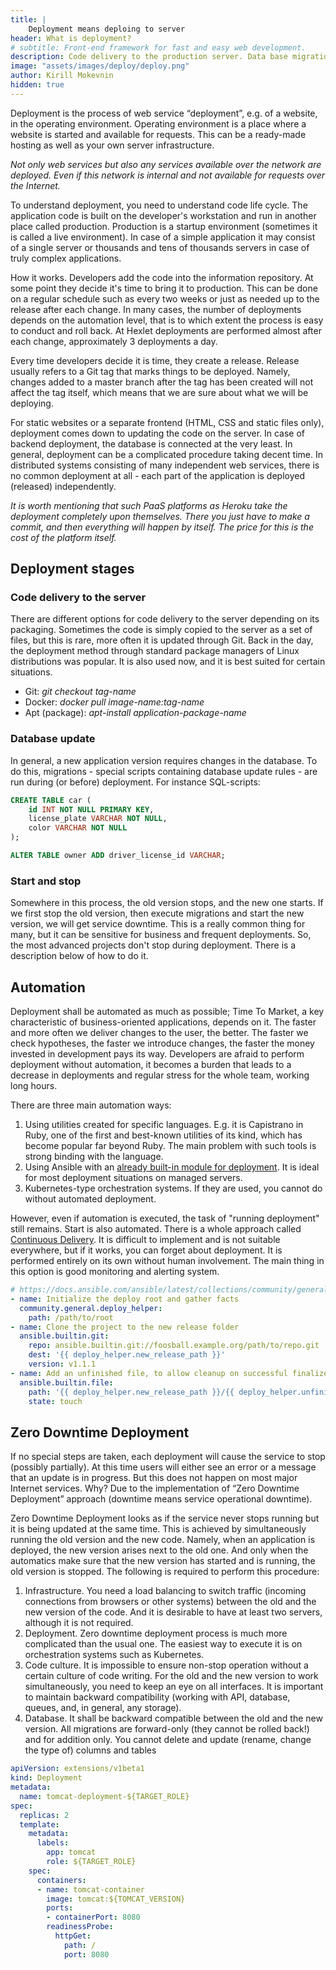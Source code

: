 ```yaml
---
title: |
    Deployment means deploing to server
header: What is deployment?
# subtitle: Front-end framework for fast and easy web development.
description: Code delivery to the production server. Data base migration. Zero Downtime Deployment. Ansible, Kubernetes
image: "assets/images/deploy/deploy.png"
author: Kirill Mokevnin
hidden: true
---
```


Deployment is the process of web service “deployment”, e.g. of a website, in the operating environment. Operating environment is a place where a website is started and available for requests. This can be a ready-made hosting as well as your own server infrastructure.

*Not only web services but also any services available over the network are deployed. Even if this network is internal and not available for requests over the Internet.*

To understand deployment, you need to understand code life cycle. The application code is built on the developer's workstation and run in another place called production. Production is a startup environment (sometimes it is called a live environment). In case of a simple application it may consist of a single server or thousands and tens of thousands servers in case of truly complex applications.

How it works. Developers add the code into the information repository. At some point they decide it's time to bring it to production. This can be done on a regular schedule such as every two weeks or just as needed up to the release after each change. In many cases, the number of deployments depends on the automation level, that is to which extent the process is easy to conduct and roll back. At Hexlet deployments are performed almost after each change, approximately 3 deployments a day.

Every time developers decide it is time, they create a release. Release usually refers to a Git tag that marks things to be deployed. Namely, changes added to a master branch after the tag has been created will not affect the tag itself, which means that we are sure about what we will be deploying.

<!-- image -->

For static websites or a separate frontend (HTML, CSS and static files only), deployment comes down to updating the code on the server. In case of backend deployment, the database is connected at the very least. In general, deployment can be a complicated procedure taking decent time. In distributed systems consisting of many independent web services, there is no common deployment at all - each part of the application is deployed (released) independently.

*It is worth mentioning that such PaaS platforms as Heroku take the deployment completely upon themselves. There you just have to make a commit, and then everything will happen by itself. The price for this is the cost of the platform itself.*

## Deployment stages

### Code delivery to the server

There are different options for code delivery to the server depending on its packaging. Sometimes the code is simply copied to the server as a set of files, but this is rare, more often it is updated through Git. Back in the day, the deployment method through standard package managers of Linux distributions was popular. It is also used now, and it is best suited for certain situations.

* Git: *git checkout tag-name*
* Docker: *docker pull image-name:tag-name*
* Apt (package): *apt-install application-package-name*

### Database update

In general, a new application version requires changes in the database. To do this, migrations - special scripts containing database update rules - are run during (or before) deployment. For instance SQL-scripts:

```sql
CREATE TABLE car (
    id INT NOT NULL PRIMARY KEY,
    license_plate VARCHAR NOT NULL,
    color VARCHAR NOT NULL
);

ALTER TABLE owner ADD driver_license_id VARCHAR;
```

### Start and stop

Somewhere in this process, the old version stops, and the new one starts. If we first stop the old version, then execute migrations and start the new version, we will get service downtime. This is a really common thing for many, but it can be sensitive for business and frequent deployments. So, the most advanced projects don't stop during deployment. There is a description below of how to do it.

## Automation

Deployment shall be automated as much as possible; Time To Market, a key characteristic of business-oriented applications, depends on it. The faster and more often we deliver changes to the user, the better. The faster we check hypotheses, the faster we introduce changes, the faster the money invested in development pays its way. Developers are afraid to perform deployment without automation, it becomes a burden that leads to a decrease in deployments and regular stress for the whole team, working long hours.

There are three main automation ways:

1. Using utilities created for specific languages. E.g. it is Capistrano in Ruby, one of the first and best-known utilities of its kind, which has become popular far beyond Ruby. The main problem with such tools is strong binding with the language.
2. Using Ansible with an [already built-in module for deployment](https://docs.ansible.com/ansible/latest/collections/community/general/deploy_helper_module.html). It is ideal for most deployment situations on managed servers.
3. Kubernetes-type orchestration systems. If they are used, you cannot do without automated deployment.

However, even if automation is executed, the task of "running deployment" still remains. Start is also automated. There is a whole approach called [Continuous Delivery](https://en.wikipedia.org/wiki/Continuous_delivery). It is difficult to implement and is not suitable everywhere, but if it works, you can forget about deployment. It is performed entirely on its own without human involvement. The main thing in this option is good monitoring and alerting system.

```yaml
# https://docs.ansible.com/ansible/latest/collections/community/general/deploy_helper_module.html#examples
- name: Initialize the deploy root and gather facts
  community.general.deploy_helper:
    path: /path/to/root
- name: Clone the project to the new release folder
  ansible.builtin.git:
    repo: ansible.builtin.git://foosball.example.org/path/to/repo.git
    dest: '{{ deploy_helper.new_release_path }}'
    version: v1.1.1
- name: Add an unfinished file, to allow cleanup on successful finalize
  ansible.builtin.file:
    path: '{{ deploy_helper.new_release_path }}/{{ deploy_helper.unfinished_filename }}'
    state: touch
```

## Zero Downtime Deployment

If no special steps are taken, each deployment will cause the service to stop (possibly partially). At this time users will either see an error or a message that an update is in progress. But this does not happen on most major Internet services. Why? Due to the implementation of “Zero Downtime Deployment” approach (downtime means service operational downtime).

Zero Downtime Deployment looks as if the service never stops running but it is being updated at the same time. This is achieved by simultaneously running the old version and the new code. Namely, when an application is deployed, the new version arises next to the old one. And only when the automatics make sure that the new version has started and is running, the old version is stopped. The following is required to perform this procedure:

1. Infrastructure. You need a load balancing to switch traffic (incoming connections from browsers or other systems) between the old and the new version of the code. And it is desirable to have at least two servers, although it is not required.
2. Deployment. Zero downtime deployment process is much more complicated than the usual one. The easiest way to execute it is on orchestration systems such as Kubernetes.
3. Code culture. It is impossible to ensure non-stop operation without a certain culture of code writing. For the old and the new version to work simultaneously, you need to keep an eye on all interfaces. It is important to maintain backward compatibility (working with API, database, queues, and, in general, any storage).
4. Database. It shall be backward compatible between the old and the new version. All migrations are forward-only (they cannot be rolled back!) and for addition only. You cannot delete and update (rename, change the type of) columns and tables

```yaml
apiVersion: extensions/v1beta1
kind: Deployment
metadata:
  name: tomcat-deployment-${TARGET_ROLE}
spec:
  replicas: 2
  template:
    metadata:
      labels:
        app: tomcat
        role: ${TARGET_ROLE}
    spec:
      containers:
      - name: tomcat-container
        image: tomcat:${TOMCAT_VERSION}
        ports:
        - containerPort: 8080
        readinessProbe:
          httpGet:
            path: /
            port: 8080
```
<!---
## Supplementary literature

* [Подробнее про Zero Downtime Deployment](https://twitter.com/mokevnin/status/1491429628854272002)
* [Инжиниринг в Booking](https://bronevichok.ru/posts/engineering-at-booking.com.html)
* [Стратегии деплоя](https://habr.com/ru/company/flant/blog/471620/)
* [Stateless vs Statefull](https://www.youtube.com/watch?v=WPCz_U7D8PI)
* [Ansible Deploy](https://docs.ansible.com/ansible/latest/collections/community/general/deploy_helper_module.html)
* [Среды разработки](https://ru.hexlet.io/blog/posts/environment)
-->
